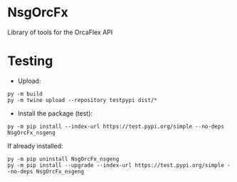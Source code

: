 # NsgOrcFx
Library of tools for the OrcaFlex API

# Testing
* Upload:
```
py -m build
py -m twine upload --repository testpypi dist/*
```

* Install the package (test):
```
py -m pip install --index-url https://test.pypi.org/simple --no-deps NsgOrcFx_nsgeng
```
If already installed:
```
py -m pip uninstall NsgOrcFx_nsgeng
py -m pip install --upgrade --index-url https://test.pypi.org/simple --no-deps NsgOrcFx_nsgeng
```
